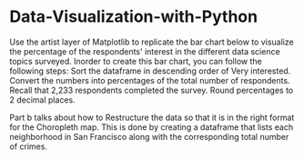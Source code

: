 # Data-Visualization-with-Python
 Use the artist layer of Matplotlib to replicate the bar chart below to visualize the percentage of the respondents' interest in the different data science topics surveyed.
 Inorder to create this bar chart, you can follow the following steps:
 Sort the dataframe in descending order of Very interested.
 Convert the numbers into percentages of the total number of respondents. 
 Recall that 2,233 respondents completed the survey. 
 Round percentages to 2 decimal places.
 
 
 Part b talks about how to Restructure the data so that it is in the right format for the Choropleth map. 
 This is done by creating a dataframe that lists each neighborhood in San Francisco along with the corresponding total number of crimes.



